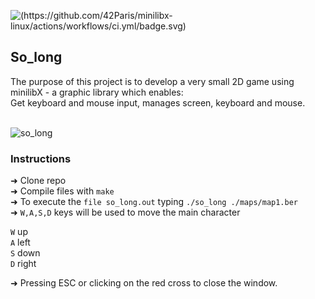 ![(https://github.com/42Paris/minilibx-linux/actions/workflows/ci.yml/badge.svg)](https://img.shields.io/badge/norminette-100%25-green)

## So_long

The purpose of this project is to develop a very small 2D game using minilibX - a graphic library which enables: <br>
Get keyboard and mouse input, manages screen, keyboard and mouse. <br>
<br>

![so_long](https://github.com/carlarfranca/so_long/blob/07894cb2cadcc50a3aec9d3913a42301dded02b1/mae_so_long.gif)
<br>

### Instructions

  ➜ Clone repo <br>
  ➜ Compile files with ```make```<br>
  ➜ To execute the ```file so_long.out```  typing ```./so_long ./maps/map1.ber ``` <br>
  ➜ ```W,A,S,D``` keys will be used to move the main character <br>

  ``` W ``` up <br>
  ``` A ``` left <br>
  ``` S ``` down <br>
  ``` D ``` right <br>
        
  ➜ Pressing ESC or clicking on the red cross to close the window. <br>

